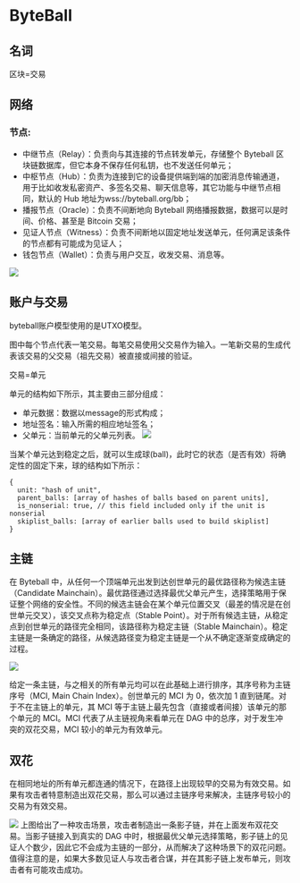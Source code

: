 # ByteBall

## 名词
区块=交易

## 网络
### 节点:
* 中继节点（Relay）：负责向与其连接的节点转发单元，存储整个 Byteball 区块链数据库，但它本身不保存任何私钥，也不发送任何单元；
* 中枢节点（Hub）：负责为连接到它的设备提供端到端的加密消息传输通道，用于比如收发私密资产、多签名交易、聊天信息等，其它功能与中继节点相同，默认的 Hub 地址为wss://byteball.org/bb；
* 播报节点（Oracle）：负责不间断地向 Byteball 网络播报数据，数据可以是时间、价格、甚至是 Bitcoin 交易；
* 见证人节点（Witness）：负责不间断地以固定地址发送单元，任何满足该条件的节点都有可能成为见证人；
* 钱包节点（Wallet）：负责与用户交互，收发交易、消息等。

![](http://www.byteball.cn/wp-content/uploads/2018/06/2018-01-25-byteball_network-1.jpg)
## 账户与交易
byteball账户模型使用的是UTXO模型。

图中每个节点代表一笔交易。每笔交易使用父交易作为输入。一笔新交易的生成代表该交易的父交易（祖先交易）被直接或间接的验证。

交易=单元

单元的结构如下所示，其主要由三部分组成：

* 单元数据：数据以message的形式构成；
* 地址签名：输入所需的相应地址签名；
* 父单元：当前单元的父单元列表。
![](http://www.byteball.cn/wp-content/uploads/2017/02/DAG.png)


当某个单元达到稳定之后，就可以生成球(ball)，此时它的状态（是否有效）将确定性的固定下来，球的结构如下所示：

```
{
  unit: "hash of unit",
  parent_balls: [array of hashes of balls based on parent units], 
  is_nonserial: true, // this field included only if the unit is nonserial
  skiplist_balls: [array of earlier balls used to build skiplist]
}
```

## 主链
在 Byteball 中，从任何一个顶端单元出发到达创世单元的最优路径称为候选主链（Candidate Mainchain）。最优路径通过选择最优父单元产生，选择策略用于保证整个网络的安全性。不同的候选主链会在某个单元位置交叉（最差的情况是在创世单元交叉），该交叉点称为稳定点（Stable Point）。对于所有候选主链，从稳定点到创世单元的路径完全相同，该路径称为稳定主链（Stable Mainchain）。稳定主链是一条确定的路径，从候选路径变为稳定主链是一个从不确定逐渐变成确定的过程。

![](http://www.byteball.cn/wp-content/uploads/2017/12/2017122506133241.jpg)

给定一条主链，与之相关的所有单元均可以在此基础上进行排序，其序号称为主链序号（MCI, Main Chain Index）。创世单元的 MCI 为 0，依次加 1 直到链尾。对于不在主链上的单元，其 MCI 等于主链上最先包含（直接或者间接）该单元的那个单元的 MCI。MCI 代表了从主链视角来看单元在 DAG 中的总序，对于发生冲突的双花交易，MCI 较小的单元为有效单元。

## 双花
在相同地址的所有单元都连通的情况下，在路径上出现较早的交易为有效交易。如果有攻击者特意制造出双花交易，那么可以通过主链序号来解决，主链序号较小的交易为有效交易。

![](http://www.byteball.cn/wp-content/uploads/2017/12/2017122506132777.jpg)
上图给出了一种攻击场景，攻击者制造出一条影子链，并在上面发布双花交易。当影子链接入到真实的 DAG 中时，根据最优父单元选择策略，影子链上的见证人个数少，因此它不会成为主链的一部分，从而解决了这种场景下的双花问题。值得注意的是，如果大多数见证人与攻击者合谋，并在其影子链上发布单元，则攻击者有可能攻击成功。